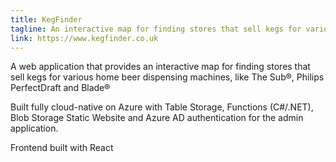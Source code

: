 ```yaml
---
title: KegFinder
tagline: An interactive map for finding stores that sell kegs for various home beer dispensing machines
link: https://www.kegfinder.co.uk
---
```


A web application that provides an interactive map for finding stores that sell kegs for various home beer dispensing machines, like The Sub®, Philips PerfectDraft and Blade®

Built fully cloud-native on Azure with Table Storage, Functions (C#/.NET), Blob Storage Static Website and Azure AD authentication for the admin application.

Frontend built with React